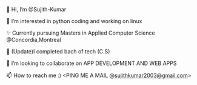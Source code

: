 👋 Hi, I’m @Sujith-Kumar

👀 I’m interested in python coding and working on linux

✨ Currently pursuing Masters in Applied Computer Science @Concordia,Montreal

🌱 (Update)I completed bach of tech (C.S)

💞️ I’m looking to collaborate on APP DEVELOPMENT AND WEB APPS

📫 How to reach me :) <PING ME A MAIL @sujithkumar2003@gmail.com>

<!---
Sujith-Kumar-2003/Sujith-Kumar-2003 is a ✨ special ✨ repository because its `README.md` (this file) appears on your GitHub profile.
--->
